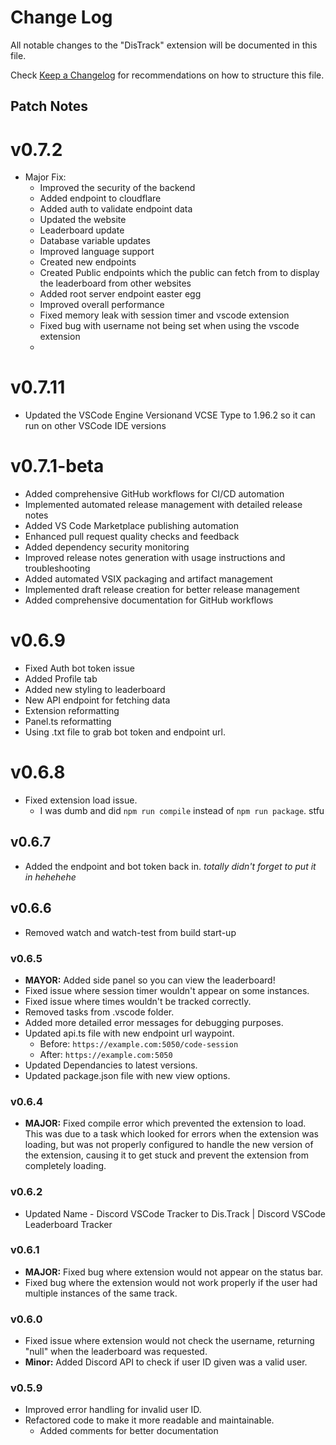 # Change Log

All notable changes to the "DisTrack" extension will be documented in this file.

Check [Keep a Changelog](http://keepachangelog.com/) for recommendations on how to structure this file.

## Patch Notes
# v0.7.2
* Major Fix:
  * Improved the security of the backend
  * Added endpoint to cloudflare
  * Added auth to validate endpoint data
  * Updated the website
  * Leaderboard update
  * Database variable updates
  * Improved language support
  * Created new endpoints
  * Created Public endpoints which the public can fetch from to display the leaderboard from other websites
  * Added root server endpoint easter egg
  * Improved overall performance
  * Fixed memory leak with session timer and vscode extension
  * Fixed bug with username not being set when using the vscode extension
  * 

# v0.7.11
* Updated the VSCode Engine Versionand VCSE Type to 1.96.2 so it can run on other VSCode IDE versions

# v0.7.1-beta
* Added comprehensive GitHub workflows for CI/CD automation
* Implemented automated release management with detailed release notes
* Added VS Code Marketplace publishing automation
* Enhanced pull request quality checks and feedback
* Added dependency security monitoring
* Improved release notes generation with usage instructions and troubleshooting
* Added automated VSIX packaging and artifact management
* Implemented draft release creation for better release management
* Added comprehensive documentation for GitHub workflows

# v0.6.9
* Fixed Auth bot token issue
* Added Profile tab
* Added new styling to leaderboard
* New API endpoint for fetching data
* Extension reformatting
* Panel.ts reformatting
* Using .txt file to grab bot token and endpoint url.

# v0.6.8
* Fixed extension load issue.
  * I was dumb and did `npm run compile` instead of `npm run package`. stfu

## v0.6.7
* Added the endpoint and bot token back in. *totally didn't forget to put it in hehehehe*

## v0.6.6
* Removed watch and watch-test from build start-up

### v0.6.5
* **MAYOR:** Added side panel so you can view the leaderboard!
* Fixed issue where session timer wouldn't appear on some instances.
* Fixed issue where times wouldn't be tracked correctly.
* Removed tasks from .vscode folder.
* Added more detailed error messages for debugging purposes.
* Updated api.ts file with new endpoint url waypoint.
  * Before: `https://example.com:5050/code-session`
  * After: `https://example.com:5050`
* Updated Dependancies to latest versions.
* Updated package.json file with new view options.

### v0.6.4
* **MAJOR:** Fixed compile error which prevented the extension to load. This was due to a task which looked for errors when the extension was loading, but was not properly configured to handle the new version of the extension, causing it to get stuck and prevent the extension from completely loading.

### v0.6.2
* Updated Name - Discord VSCode Tracker to Dis.Track | Discord VSCode Leaderboard Tracker

### v0.6.1
* **MAJOR:** Fixed bug where extension would not appear on the status bar.
* Fixed bug where the extension would not work properly if the user had multiple instances of the same track.


### v0.6.0
* Fixed issue where extension would not check the username, returning "null" when the leaderboard was requested.
* **Minor:** Added Discord API to check if user ID given was a valid user.

### v0.5.9
* Improved error handling for invalid user ID.
* Refactored code to make it more readable and maintainable.
  * Added comments for better documentation
